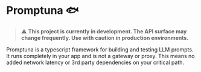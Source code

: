 # Promptuna 🐟

> ⚠️ **This project is currently in development. The API surface may change frequently. Use with caution in production environments.**

Promptuna is a typescript framework for building and testing LLM prompts. It runs completely in your app and is not a gateway or proxy. This means no added network latency or 3rd party dependencies on your critical path.
